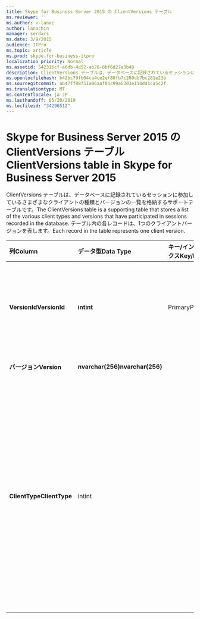 ```yaml
---
title: Skype for Business Server 2015 の ClientVersions テーブル
ms.reviewer: ''
ms.author: v-lanac
author: lanachin
manager: serdars
ms.date: 3/9/2015
audience: ITPro
ms.topic: article
ms.prod: skype-for-business-itpro
localization_priority: Normal
ms.assetid: 542316cf-a6db-4d52-ab28-8bf6d27a3b48
description: ClientVersions テーブルは、データベースに記録されているセッションに参加しているさまざまなクライアントの種類とバージョンの一覧を格納するサポートテーブルです。 テーブル内の各レコードは、1つのクライアントバージョンを表します。
ms.openlocfilehash: b42bc79fb04ca4ce2ef88fb7c280db7bc281e23b
ms.sourcegitcommit: ab47ff88f51a96aaf8bc99a6303e114d41ca5c2f
ms.translationtype: MT
ms.contentlocale: ja-JP
ms.lasthandoff: 05/20/2019
ms.locfileid: "34296512"
---
```

# <a name="clientversions-table-in-skype-for-business-server-2015"></a><span data-ttu-id="cacc4-104">Skype for Business Server 2015 の ClientVersions テーブル</span><span class="sxs-lookup"><span data-stu-id="cacc4-104">ClientVersions table in Skype for Business Server 2015</span></span>
 
<span data-ttu-id="cacc4-105">ClientVersions テーブルは、データベースに記録されているセッションに参加しているさまざまなクライアントの種類とバージョンの一覧を格納するサポートテーブルです。</span><span class="sxs-lookup"><span data-stu-id="cacc4-105">The ClientVersions table is a supporting table that stores a list of the various client types and versions that have participated in sessions recorded in the database.</span></span> <span data-ttu-id="cacc4-106">テーブル内の各レコードは、1つのクライアントバージョンを表します。</span><span class="sxs-lookup"><span data-stu-id="cacc4-106">Each record in the table represents one client version.</span></span>
  
|<span data-ttu-id="cacc4-107">**列**</span><span class="sxs-lookup"><span data-stu-id="cacc4-107">**Column**</span></span>|<span data-ttu-id="cacc4-108">**データ型**</span><span class="sxs-lookup"><span data-stu-id="cacc4-108">**Data Type**</span></span>|<span data-ttu-id="cacc4-109">**キー/インデックス**</span><span class="sxs-lookup"><span data-stu-id="cacc4-109">**Key/Index**</span></span>|<span data-ttu-id="cacc4-110">**詳細**</span><span class="sxs-lookup"><span data-stu-id="cacc4-110">**Details**</span></span>|
|:-----|:-----|:-----|:-----|
|<span data-ttu-id="cacc4-111">**VersionId**</span><span class="sxs-lookup"><span data-stu-id="cacc4-111">**VersionId**</span></span> <br/> |<span data-ttu-id="cacc4-112">**int**</span><span class="sxs-lookup"><span data-stu-id="cacc4-112">**int**</span></span> <br/> |<span data-ttu-id="cacc4-113">Primary</span><span class="sxs-lookup"><span data-stu-id="cacc4-113">Primary</span></span>  <br/> |<span data-ttu-id="cacc4-114">このクライアントの種類とバージョンを識別する一意の番号。</span><span class="sxs-lookup"><span data-stu-id="cacc4-114">Unique number identifying this client type and version.</span></span>  <br/> |
|<span data-ttu-id="cacc4-115">**バージョン**</span><span class="sxs-lookup"><span data-stu-id="cacc4-115">**Version**</span></span> <br/> |<span data-ttu-id="cacc4-116">**nvarchar(256)**</span><span class="sxs-lookup"><span data-stu-id="cacc4-116">**nvarchar(256)**</span></span> <br/> ||<span data-ttu-id="cacc4-117">バージョン名。</span><span class="sxs-lookup"><span data-stu-id="cacc4-117">Version name.</span></span>  <br/> |
|<span data-ttu-id="cacc4-118">**ClientType**</span><span class="sxs-lookup"><span data-stu-id="cacc4-118">**ClientType**</span></span> <br/> |<span data-ttu-id="cacc4-119">int</span><span class="sxs-lookup"><span data-stu-id="cacc4-119">int</span></span>  <br/> ||<span data-ttu-id="cacc4-120">セッションで使用するクライアントの種類を指定します。</span><span class="sxs-lookup"><span data-stu-id="cacc4-120">Specifies the type of client used in the session.</span></span> <span data-ttu-id="cacc4-121">詳細については、 [Useragentdef テーブル](useragentdef.md)を参照してください。</span><span class="sxs-lookup"><span data-stu-id="cacc4-121">See the [UserAgentDef table](useragentdef.md) for more information.</span></span> <br/> <span data-ttu-id="cacc4-122">このフィールドは、Microsoft Lync Server 2013 で導入されました。</span><span class="sxs-lookup"><span data-stu-id="cacc4-122">This field was introduced in Microsoft Lync Server 2013.</span></span>  <br/> |
   

